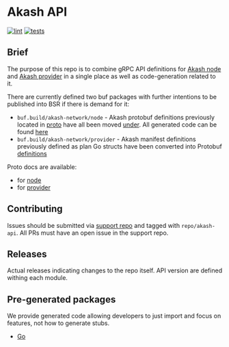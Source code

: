 # Akash API

[![lint](https://github.com/spheronFdn/akash-api-fork/actions/workflows/lint.yaml/badge.svg)](https://github.com/spheronFdn/akash-api-fork/actions/workflows/lint.yaml)
[![tests](https://github.com/spheronFdn/akash-api-fork/actions/workflows/tests.yaml/badge.svg)](https://github.com/spheronFdn/akash-api-fork/actions/workflows/tests.yaml)

## Brief

The purpose of this repo is to combine gRPC API definitions for [Akash node](https://github.com/akash-network/node)
and [Akash provider](https://github.com/akash-network/provider) in a single place as well as code-generation related to it.

There are currently defined two buf packages with further intentions to be published into BSR if there is demand for it:

- `buf.build/akash-network/node` - Akash protobuf definitions previously located in [proto](https://github.com/akash-network/node/tree/master/proto/akash)
  have all been moved [under](./proto/node/akash). All generated code can be found [here](./go/node)
- `buf.build/akash-network/provider` - Akash manifest definitions previously defined as plan Go structs have been converted into Protobuf [definitions](./proto/provider/akash)

Proto docs are available:

- for [node](docs/proto/node.md)
- for [provider](docs/proto/provider.md)

## Contributing

Issues should be submitted via [support repo](https://github.com/akash-network/support/issues) and tagged with `repo/akash-api`.
All PRs must have an open issue in the support repo.

## Releases

Actual releases indicating changes to the repo itself. API version are defined withing each module.

## Pre-generated packages

We provide generated code allowing developers to just import and focus on features, not how to generate stubs.

- [Go](./go)

